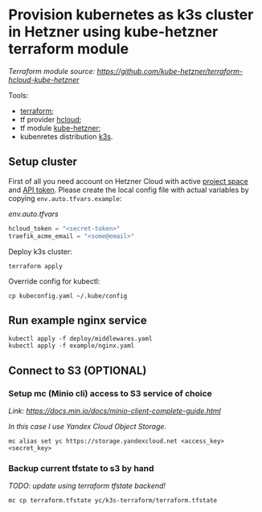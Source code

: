 # Provision kubernetes as k3s cluster in Hetzner using kube-hetzner terraform module

*Terraform module source: https://github.com/kube-hetzner/terraform-hcloud-kube-hetzner*

Tools:
- [terraform](https://www.terraform.io/);
- tf provider [hcloud](https://github.com/hetznercloud/terraform-provider-hcloud);
- tf module [kube-hetzner](https://github.com/kube-hetzner/terraform-hcloud-kube-hetzner);
- kubenretes distribution [k3s](https://github.com/k3s-io/k3s).

## Setup cluster

First of all you need account on Hetzner Cloud with active [project space](https://docs.hetzner.com/cloud/general/faq/#what-are-projects-and-how-can-i-use-them)
and [API token](https://docs.hetzner.com/cloud/api/getting-started/generating-api-token).
Please create the local config file with actual variables by copying `env.auto.tfvars.example`:

*env.auto.tfvars*

```terraform
hcloud_token = "<secret-token>"
traefik_acme_email = "<some@email>"
```

Deploy k3s cluster:

```shell
terraform apply
```

Override config for kubectl:

```shell
cp kubeconfig.yaml ~/.kube/config
```


## Run example nginx service

```shell
kubectl apply -f deploy/middlewares.yaml
kubectl apply -f example/nginx.yaml
```


## Connect to S3 (OPTIONAL)

### Setup mc (Minio cli) access to S3 service of choice

*Link: https://docs.min.io/docs/minio-client-complete-guide.html*

*In this case I use Yandex Cloud Object Storage.*

```shell
mc alias set yc https://storage.yandexcloud.net <access_key> <secret_key>
```


### Backup current tfstate to s3 by hand

*TODO: update using terraform tfstate backend!*

```shell
mc cp terraform.tfstate yc/k3s-terraform/terraform.tfstate
```
